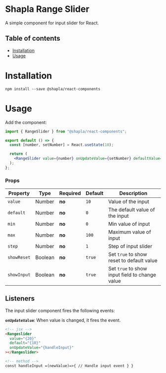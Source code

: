 # Shapla Range Slider

A simple component for input slider for React.

## Table of contents

- [Installation](#installation)
- [Usage](#usage)

# Installation

```
npm install --save @shapla/react-components
```

# Usage

Add the component:

```jsx
import { RangeSlider } from "@shapla/react-components";

export default () => {
  const [number, setNumber] = React.useState(10);

  return (
    <RangeSlider value={number} onUpdateValue={setNumber} defaultValue={20} />
  );
};
```

### Props

| Property    | Type    | Required | Default | Description                                    |
| ----------- | ------- | -------- | ------- | ---------------------------------------------- |
| `value`     | Number  | **no**   | `10`    | Value of the input                             |
| `default`   | Number  | **no**   | `0`     | The default value of the input                 |
| `min`       | Number  | **no**   | `0`     | Min value of input                             |
| `max`       | Number  | **no**   | `100`   | Maximum value of input                         |
| `step`      | Number  | **no**   | `1`     | Step of input slider                           |
| `showReset` | Boolean | **no**   | `true`  | Set `true` to show reset to default value      |
| `showInput` | Boolean | **no**   | `true`  | Set `true` to show input field to change value |

## Listeners

The input slider component fires the following events:

**`onUpdateValue`**: When value is changed, it fires the event.

```html
<!-- jsx -->
<Rangeslider
  value="{20}"
  default="{10}"
  onUpdateValue="{handleInput}"
></Rangeslider>

<!-- method -->
const handleInput =(newValue)=>{ // Handle input event } }
```
